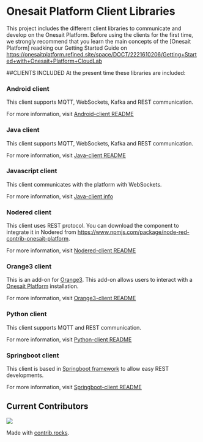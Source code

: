 Onesait Platform Client Libraries
=================================

This project includes the different client libraries to communicate and develop on the Onesait Platform.
Before using the clients for the first time, we strongly recommend that you learn the main concepts of the [Onesait Platform] readking our Getting Started Guide on https://onesaitplatform.refined.site/space/DOCT/2221610206/Getting+Started+with+Onesait+Platform+CloudLab

##CLIENTS INCLUDED
At the present time these libraries are included:

### Android client
This client supports MQTT, WebSockets, Kafka and REST communication.

For more information, visit [Android-client README](./andriod-client/README.md)

### Java client
This client supports MQTT, WebSockets, Kafka and REST communication.

For more information, visit [Java-client README](./java-client/README.md)

### Javascript client
This client communicates with the platform with WebSockets.

For more information, visit [Java-client info](./javascript-client/op_apiJs_websocketExample.html)

### Nodered client
This client uses REST protocol. You can download the component to integrate it in Nodered from https://www.npmjs.com/package/node-red-contrib-onesait-platform.

For more information, visit [Nodered-client README](./nodered-client/node-red-contrib-onesait-platform/README.md)

### Orange3 client
This is an add-on for [Orange3](http://orange.biolab.si). This add-on allows users to interact with a [Onesait Platform](https://onesaitplatform.atlassian.net/wiki/spaces/OP/overview?mode=global) installation.

For more information, visit [Orange3-client README](./orange3-client/orange3-onesaitplatform/README.md)

### Python client

This client supports MQTT and REST communication.

For more information, visit [Python-client README](./python-client/README.md)

### Springboot client

This client is based in [Springboot framework](https://spring.io/projects/spring-boot) to allow easy REST developments.

For more information, visit [Springboot-client README](./springboot-client/README.md)

## Current Contributors
<a href="https://github.com/onesaitplatform/onesait-cloud-platform-clientlibraries/graphs/contributors">
  <img src="https://contrib.rocks/image?repo=onesaitplatform/onesait-cloud-platform-clientlibraries" />
</a>

Made with [contrib.rocks](https://contrib.rocks).
